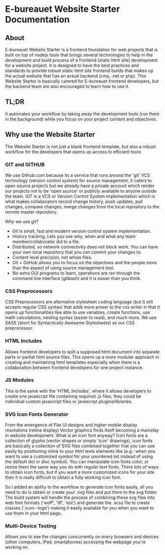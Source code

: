 # E-bureauet Website Starter Documentation

## About

E-bureauet Website Starter is a frontend foundation for web projects that is built on top of nodejs tools that brings several technologies to help in the development and build process of a frontend (static html site) development for a website project. It is designed to have the best practices and standards to provide robust static html site frontend builds that makes up the actual website that has an actual backend (cms, .net or php). This Website Starter is basically catered for E-bureauet frontend developers, but the backend team are also encouraged to learn how to use it.

## TL;DR

It automates your workflow by taking away the development tools (run them in the background) while you focus on your project content and objectives.

## Why use the Website Starter

The Website Starter is not just a blank frontend template, but also a robust workflow for the developers that opens up access to efficient tools:

### GIT and GITHUB

We use Github.com because its a service that runs around the 'git' VCS technology (version control system) for source management, it caters to open source projects but we already have a private account which render our projects not to be 'open source' or publicly available to anyone outside the team. GIT is a VCS or Version Control System implementation which is what makes collaborators record change history, push updates, pull changes, compare changes, merge changes from the local repository to the remote master repository.

Why we use git?

* Git is small, fast and modern version control system implementation.
* History tracking, Lets you see why, when and what any team member/collaborator did to a file.
* Distributed, so network connectivity does not block work. You can have your own local repository that you can commit your changes to.
* Content level precision, not whole files.
* Git + GitHub allows you to focus on the objectives and the people more than the aspect of using source management tool.
* No extra GUI programs to learn, operations are ran through the command line interface (gitbash) and it is easier than you think.

### CSS Preprocessors

CSS Preprocessors are alternative stylesheet coding language (but it still accepts regular CSS syntax) that adds more power to the css writer in that it opens up functionalities like able to use variables, create functions, use math calculations, nesting syntax (easier to read), and much more. We use SASS (short for Syntactically Awesome Stylesheets) as our CSS preprocessor.

### HTML Includes

Allows frontend developers to split a supposed html document into separate parts or partial html source files. This opens up a more modular approach in creating and maintaining html templates especially when there is a collaboration between frontend developers for one project instance.

### JS Modules

This is the same with the 'HTML Includes', where it allows developers to create one javascript file containing required .js files; they could be individual custom javascript files or javascript plugins/libraries.

### SVG Icon Fonts Generator

From the emergence of Flat UI designs and higher mobile display resolutions (retina display) Vector graphics finds itself becoming a mainstay in website development. What is an icon font anyway? Icon fonts are a collection of glyphs (vector shapes or simply 'icon' drawings), icon fonts are basically a collection of SVG files combined together that you can use easily by positioning inline to your html texts elements like (e.g.: when you want to use a customized symbol for your unordered list instead of using the default dot or disc symbol). You can manipulate icon fonts color, or resize them the same way you do with regular text fonts. There lots of ways to obtain icon fonts, but if you want a more customized icons for your site then it is really difficult to obtain a fully working icon font.

So I added an ability to the workflow to generate icon fonts easily, all you need to do is obtain or create your .svg files and put them to the svg folder. The build system will handle the process of combining these svg files into web font formats ('woff', 'ttf', 'eot') and generate the .scss file to create classes ('.icon--logo') making it easily available for you when you want to use them in your html page.

### Multi-Device Testing

Allows you to see the changes concurrently on every browsers and devices (other computers, iPad, smartphones) accessing the webpage you're working on.
